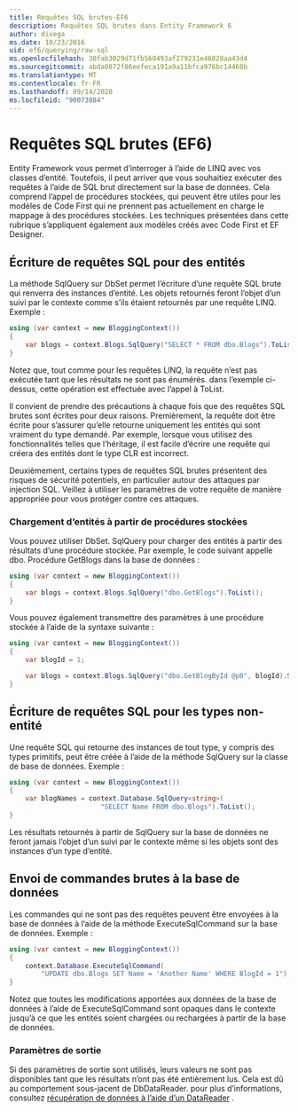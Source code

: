 ```yaml
---
title: Requêtes SQL brutes-EF6
description: Requêtes SQL brutes dans Entity Framework 6
author: divega
ms.date: 10/23/2016
uid: ef6/querying/raw-sql
ms.openlocfilehash: 30fab3029d71fb560493af279231e46828aa43d4
ms.sourcegitcommit: abda0872f86eefeca191a9a11bfca976bc14468b
ms.translationtype: MT
ms.contentlocale: fr-FR
ms.lasthandoff: 09/14/2020
ms.locfileid: "90073884"
---
```

# <a name="raw-sql-queries-ef6"></a>Requêtes SQL brutes (EF6)

Entity Framework vous permet d’interroger à l’aide de LINQ avec vos classes d’entité. Toutefois, il peut arriver que vous souhaitiez exécuter des requêtes à l’aide de SQL brut directement sur la base de données. Cela comprend l’appel de procédures stockées, qui peuvent être utiles pour les modèles de Code First qui ne prennent pas actuellement en charge le mappage à des procédures stockées. Les techniques présentées dans cette rubrique s’appliquent également aux modèles créés avec Code First et EF Designer.  

## <a name="writing-sql-queries-for-entities"></a>Écriture de requêtes SQL pour des entités  

La méthode SqlQuery sur DbSet permet l’écriture d’une requête SQL brute qui renverra des instances d’entité. Les objets retournés feront l’objet d’un suivi par le contexte comme s’ils étaient retournés par une requête LINQ. Exemple :  

``` csharp  
using (var context = new BloggingContext())
{
    var blogs = context.Blogs.SqlQuery("SELECT * FROM dbo.Blogs").ToList();
}
```  

Notez que, tout comme pour les requêtes LINQ, la requête n’est pas exécutée tant que les résultats ne sont pas énumérés. dans l’exemple ci-dessus, cette opération est effectuée avec l’appel à ToList.  

Il convient de prendre des précautions à chaque fois que des requêtes SQL brutes sont écrites pour deux raisons. Premièrement, la requête doit être écrite pour s’assurer qu’elle retourne uniquement les entités qui sont vraiment du type demandé. Par exemple, lorsque vous utilisez des fonctionnalités telles que l’héritage, il est facile d’écrire une requête qui créera des entités dont le type CLR est incorrect.  

Deuxièmement, certains types de requêtes SQL brutes présentent des risques de sécurité potentiels, en particulier autour des attaques par injection SQL. Veillez à utiliser les paramètres de votre requête de manière appropriée pour vous protéger contre ces attaques.  

### <a name="loading-entities-from-stored-procedures"></a>Chargement d’entités à partir de procédures stockées  

Vous pouvez utiliser DbSet. SqlQuery pour charger des entités à partir des résultats d’une procédure stockée. Par exemple, le code suivant appelle dbo. Procédure GetBlogs dans la base de données :  

``` csharp
using (var context = new BloggingContext())
{
    var blogs = context.Blogs.SqlQuery("dbo.GetBlogs").ToList();
}
```  

Vous pouvez également transmettre des paramètres à une procédure stockée à l’aide de la syntaxe suivante :  

``` csharp
using (var context = new BloggingContext())
{
    var blogId = 1;

    var blogs = context.Blogs.SqlQuery("dbo.GetBlogById @p0", blogId).Single();
}
```  

## <a name="writing-sql-queries-for-non-entity-types"></a>Écriture de requêtes SQL pour les types non-entité  

Une requête SQL qui retourne des instances de tout type, y compris des types primitifs, peut être créée à l’aide de la méthode SqlQuery sur la classe de base de données. Exemple :  

``` csharp
using (var context = new BloggingContext())
{
    var blogNames = context.Database.SqlQuery<string>(
                       "SELECT Name FROM dbo.Blogs").ToList();
}
```  

Les résultats retournés à partir de SqlQuery sur la base de données ne feront jamais l’objet d’un suivi par le contexte même si les objets sont des instances d’un type d’entité.  

## <a name="sending-raw-commands-to-the-database"></a>Envoi de commandes brutes à la base de données  

Les commandes qui ne sont pas des requêtes peuvent être envoyées à la base de données à l’aide de la méthode ExecuteSqlCommand sur la base de données. Exemple :  

``` csharp
using (var context = new BloggingContext())
{
    context.Database.ExecuteSqlCommand(
        "UPDATE dbo.Blogs SET Name = 'Another Name' WHERE BlogId = 1");
}
```  

Notez que toutes les modifications apportées aux données de la base de données à l’aide de ExecuteSqlCommand sont opaques dans le contexte jusqu’à ce que les entités soient chargées ou rechargées à partir de la base de données.  

### <a name="output-parameters"></a>Paramètres de sortie  

Si des paramètres de sortie sont utilisés, leurs valeurs ne sont pas disponibles tant que les résultats n’ont pas été entièrement lus. Cela est dû au comportement sous-jacent de DbDataReader. pour plus d’informations, consultez [récupération de données à l’aide d’un DataReader](https://go.microsoft.com/fwlink/?LinkID=398589) .  
